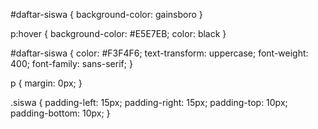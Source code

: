 #daftar-siswa {
    background-color: gainsboro
}

p:hover {
    background-color: #E5E7EB;
    color: black
}

#daftar-siswa {
    color: #F3F4F6;
    text-transform: uppercase;
    font-weight: 400;
    font-family: sans-serif;
}

p {
    margin: 0px;
}

.siswa {
    padding-left: 15px;
    padding-right: 15px;
    padding-top: 10px;
    padding-bottom: 10px;
}
